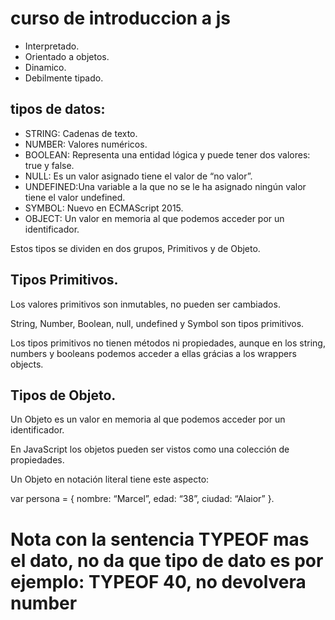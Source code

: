 # curso de introduccion a js

- Interpretado.
- Orientado a objetos.
- Dinamico.
- Debilmente tipado.

## tipos de datos:

- STRING: Cadenas de texto.
- NUMBER: Valores numéricos.
- BOOLEAN: Representa una entidad lógica y puede tener dos valores: true y false.
- NULL: Es un valor asignado tiene el valor de “no valor”.
- UNDEFINED:Una variable a la que no se le ha asignado ningún valor tiene el valor undefined.
- SYMBOL: Nuevo en ECMAScript 2015.
- OBJECT: Un valor en memoria al que podemos acceder por un identificador.

Estos tipos se dividen en dos grupos, Primitivos y de Objeto.

## Tipos Primitivos.

Los valores primitivos son inmutables, no pueden ser cambiados.

String, Number, Boolean, null, undefined y Symbol son tipos primitivos.

Los tipos primitivos no tienen métodos ni propiedades, aunque en los string, numbers y booleans podemos
acceder a ellas grácias a los wrappers objects.

## Tipos de Objeto.

Un Objeto es un valor en memoria al que podemos acceder por un identificador.

En JavaScript los objetos pueden ser vistos como una colección de propiedades.

Un Objeto en notación literal tiene este aspecto:

var persona = { nombre: “Marcel”, edad: “38”, ciudad: “Alaior” }.

# Nota con la sentencia TYPEOF mas el dato, no da que tipo de dato es por ejemplo: TYPEOF 40, no devolvera number
